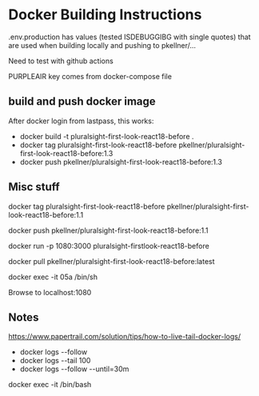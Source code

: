 # Docker Building Instructions

.env.production has values (tested ISDEBUGGIBG with single quotes) that are used when building locally and pushing to pkellner/...

Need to test with github actions

PURPLEAIR key comes from docker-compose file


## build and push docker image
After docker login from lastpass, this works:

- docker build -t pluralsight-first-look-react18-before .
- docker tag pluralsight-first-look-react18-before  pkellner/pluralsight-first-look-react18-before:1.3
- docker push pkellner/pluralsight-first-look-react18-before:1.3




## Misc stuff

docker tag pluralsight-first-look-react18-before  pkellner/pluralsight-first-look-react18-before:1.1

docker push pkellner/pluralsight-first-look-react18-before:1.1

docker run -p 1080:3000 pluralsight-firstlook-react18-before

docker pull pkellner/pluralsight-first-look-react18-before:latest

docker exec -it 05a /bin/sh



Browse to localhost:1080


## Notes

https://www.papertrail.com/solution/tips/how-to-live-tail-docker-logs/

- docker logs --follow <container ID>
- docker logs --tail 100 <container ID>
- docker logs --follow --until=30m

docker exec -it <container name> /bin/bash